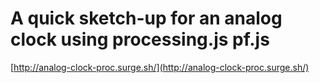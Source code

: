 A quick sketch-up for an analog clock using processing.js pf.js
===============================================================
[http://analog-clock-proc.surge.sh/](http://analog-clock-proc.surge.sh/)

